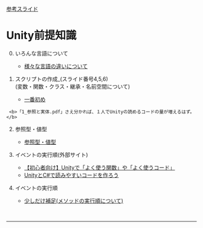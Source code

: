 <a href="https://drive.google.com/drive/folders/1wERc8OBgpYX3IYyQwG1kEKyiMEyuSYhc" target="_blank">参考スライド</a>  

# Unity前提知識  
   0. いろんな言語について  
      - [様々な言語の違いについて](0_言語違い.md) 

   1. スクリプトの作成_(スライド番号4,5,6)  
      (変数・関数・クラス・継承・名前空間について)  
      + <a href="https://docs.google.com/presentation/d/1IqIA1zVIiNqAuvInyHzmv8hJiMidcBx5e0E52WCuGtM/edit#slide=id.g1199c5f4c43_1_130" target="_blank">一番初め</a>


     <b>「1_参照と実体.pdf」さえ分かれば、１人でUnityの読めるコードの量が増えるはず。</b>

        
   2. 参照型・値型  
      + [参照型・値型](2_Value_and_Reference/index1_2_Value_and_Reference.md)

   3. イベントの実行順(外部サイト)
      + <a href="   https://tempura-kingdom.jp/unity_learn/" target="_blank">【初心者向け】Unityで「よく使う関数」や「よく使うコード」</a>
      + <a href="https://tempura-kingdom.jp/unisharp/#LINQusersSelectuser_gt_userIdWhereid_gt_id_1First" target="_blank">UnityとC#で読みやすいコードを作ろう</a>

   4. イベントの実行順       
      +  [少しだけ補足(メソッドの実行順について)](index1_4.md)


<br>

---

<br>